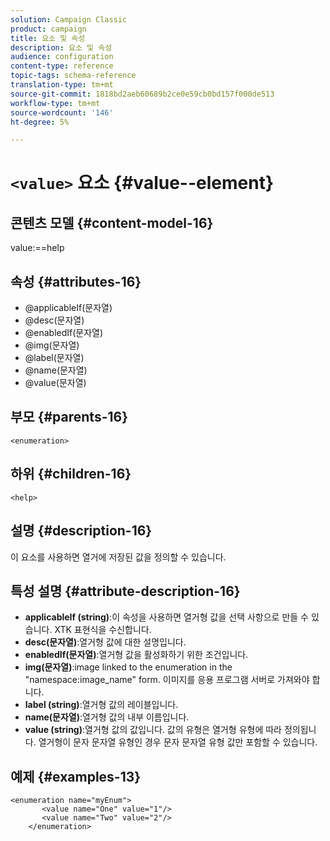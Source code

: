 ```yaml
---
solution: Campaign Classic
product: campaign
title: 요소 및 속성
description: 요소 및 속성
audience: configuration
content-type: reference
topic-tags: schema-reference
translation-type: tm+mt
source-git-commit: 1818bd2aeb60689b2ce0e59cb0bd157f000de513
workflow-type: tm+mt
source-wordcount: '146'
ht-degree: 5%

---
```



# `<value>` 요소  {#value--element}

## 콘텐츠 모델 {#content-model-16}

value:==help

## 속성 {#attributes-16}

* @applicableIf(문자열)
* @desc(문자열)
* @enabledIf(문자열)
* @img(문자열)
* @label(문자열)
* @name(문자열)
* @value(문자열)

## 부모 {#parents-16}

`<enumeration>`

## 하위 {#children-16}

`<help>`

## 설명 {#description-16}

이 요소를 사용하면 열거에 저장된 값을 정의할 수 있습니다.

## 특성 설명 {#attribute-description-16}

* **applicableIf (string)**:이 속성을 사용하면 열거형 값을 선택 사항으로 만들 수 있습니다. XTK 표현식을 수신합니다.
* **desc(문자열)**:열거형 값에 대한 설명입니다.
* **enabledIf(문자열)**:열거형 값을 활성화하기 위한 조건입니다.
* **img(문자열)**:image linked to the enumeration in the &quot;namespace:image_name&quot; form. 이미지를 응용 프로그램 서버로 가져와야 합니다.
* **label (string)**:열거형 값의 레이블입니다.
* **name(문자열)**:열거형 값의 내부 이름입니다.
* **value (string)**:열거형 값의 값입니다. 값의 유형은 열거형 유형에 따라 정의됩니다. 열거형이 문자 문자열 유형인 경우 문자 문자열 유형 값만 포함할 수 있습니다.

## 예제 {#examples-13}

```
<enumeration name="myEnum">
       <value name="One" value="1"/>
       <value name="Two" value="2"/>
    </enumeration>
```
